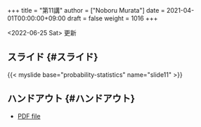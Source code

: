 +++
title = "第11講"
author = ["Noboru Murata"]
date = 2021-04-01T00:00:00+09:00
draft = false
weight = 1016
+++

<span class="timestamp-wrapper"><span class="timestamp">&lt;2022-06-25 Sat&gt; </span></span> 更新


## スライド {#スライド}

{{< myslide base="probability-statistics" name="slide11" >}}


## ハンドアウト {#ハンドアウト}

-   [PDF file](https://noboru-murata.github.io/probability-statistics/pdfs/slide11.pdf)
